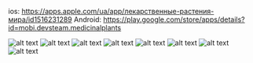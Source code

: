 ios: https://apps.apple.com/ua/app/лекарственные-растения-мира/id1516231289
Android: https://play.google.com/store/apps/details?id=mobi.devsteam.medicinalplants

![alt text](screenshots/1.png "Plants")
![alt text](screenshots/2.png "Plants post")
![alt text](screenshots/3.png "Treatments")
![alt text](screenshots/4.png "Treatments post")
![alt text](screenshots/5.png "Remedies")
![alt text](screenshots/6.png "Remedies post")
![alt text](screenshots/7.png "Fruits and berries")
![alt text](screenshots/8.png "Fruits and berries post")
